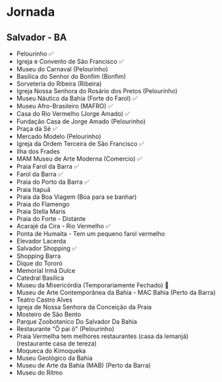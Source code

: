 # Jornada

## Salvador - BA

- Pelourinho ✅
- Igreja e Convento de São Francisco ✅
- Museu do Carnaval (Pelourinho)
- Basilica do Senhor do Bonfim (Bonfim)
- Sorveteria do Ribeira (Ribeira)
- Igreja Nossa Senhora do Rosário dos Pretos (Pelourinho)
- Museu Náutico da Bahia (Forte do Farol) ✅
- Museu Afro-Brasileiro (MAFRO) ✅
- Casa do Rio Vermelho (Jorge Amado) ✅
- Fundação Casa de Jorge Amado (Pelourinho)
- Praça da Sé ✅
- Mercado Modelo (Pelourinho)
- Igreja da Ordem Terceira de São Francisco ✅
- Ilha dos Frades
- MAM Museu de Arte Moderna (Comercio) ✅ 
- Praia Farol da Barra ✅
- Farol da Barra ✅
- Praia do Porto da Barra ✅
- Praia Itapuã
- Praia da Boa Viagem (Boa para se banhar)
- Praia do Flamengo
- Praia Stella Maris
- Praia do Forte - Distante
- Acarajé da Cira - Rio Vermelho ✅
- Ponta de Humaita - Tem um pequeno farol vermelho
- Elevador Lacerda
- Salvador Shopping ✅
- Shopping Barra
- Dique do Tororó
- Memorial Irmã Dulce
- Catedral Basílica
- Museu da Misericórdia (Temporariamente Fechado) 🚫
- Museu de Arte Contemporânea da Bahia - MAC Bahia (Perto da Barra)
- Teatro Castro Alves
- Igreja de Nossa Senhora da Conceição da Praia
- Mosteiro de São Bento
- Parque Zoobotanico Do Salvador Da Bahia
- Restaurante "Ô pai ô" (Pelourinho)
- Praia Vermelha tem melhores restaurantes (casa da lemanjá) (restaurante casa de tereza)
- Moqueca do Kimoqueka
- Museu Geológico da Bahia
- Museu de Arte da Bahia (MAB) (Perto da Barra)
- Museu do Ritmo